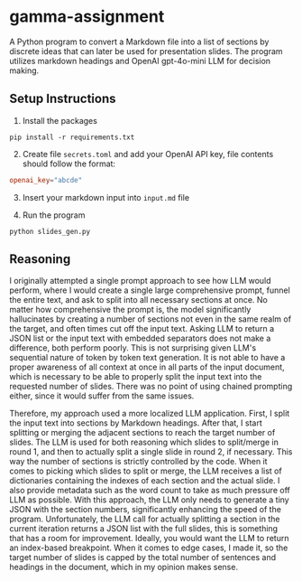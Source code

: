 # gamma-assignment
A Python program to convert a Markdown file into a list of sections by discrete ideas that can later be used for presentation slides. The program utilizes markdown headings and OpenAI gpt-4o-mini LLM for decision making.
## Setup Instructions
1. Install the packages
```
pip install -r requirements.txt
```
2. Create file `secrets.toml` and add your OpenAI API key, file contents should follow the format:
```toml
openai_key="abcde"
```
3. Insert your markdown input into `input.md` file

4. Run the program
```
python slides_gen.py
```
## Reasoning
I originally attempted a single prompt approach to see how LLM would perform, where I would create a single large comprehensive prompt, funnel the entire text, and ask to split into all necessary sections at once. No matter how comprehensive the prompt is, the model significantly hallucinates by creating a number of sections not even in the same realm of the target, and often times cut off the input text. Asking LLM to return a JSON list or the input text with embedded separators does not make a difference, both perform poorly. This is not surprising given LLM's sequential nature of token by token text generation. It is not able to have a proper awareness of all context at once in all parts of the input document, which is necessary to be able to properly split the input text into the requested number of slides. There was no point of using chained prompting either, since it would suffer from the same issues.

Therefore, my approach used a more localized LLM application. First, I split the input text into sections by Markdown headings. After that, I start splitting or merging the adjacent sections to reach the target number of slides. The LLM is used for both reasoning which slides to split/merge in round 1, and then to actually split a single slide in round 2, if necessary. This way the number of sections is strictly controlled by the code. When it comes to picking which slides to split or merge, the LLM receives a list of dictionaries containing the indexes of each section and the actual slide. I also provide metadata such as the word count to take as much pressure off LLM as possible. With this approach, the LLM only needs to generate a tiny JSON with the section numbers, significantly enhancing the speed of the program. Unfortunately, the LLM call for actually splitting a section in the current iteration returns a JSON list with the full slides, this is something that has a room for improvement. Ideally, you would want the LLM to return an index-based breakpoint. When it comes to edge cases, I made it, so the target number of slides is capped by the total number of sentences and headings in the document, which in my opinion makes sense.